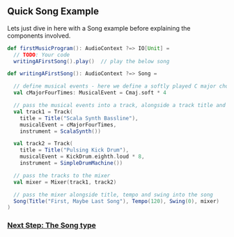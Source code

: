 ## Quick Song Example

Lets just dive in here with a Song example before explaining the components involved.


```scala 3
def firstMusicProgram(): AudioContext ?=> IO[Unit] =
  // TODO: Your code
  writingAFirstSong().play()  // play the below song

def writingAFirstSong(): AudioContext ?=> Song =

  // define musical events - here we define a softly played C major chord repeated 4 times
  val cMajorFourTimes: MusicalEvent = Cmaj.soft * 4

  // pass the musical events into a track, alongside a track title and an instrument to play the musical events with
  val track1 = Track(
    title = Title("Scala Synth Bassline"),
    musicalEvent = cMajorFourTimes,
    instrument = ScalaSynth())

  val track2 = Track(
    title = Title("Pulsing Kick Drum"),
    musicalEvent = KickDrum.eighth.loud * 8,
    instrument = SimpleDrumMachine())

  // pass the tracks to the mixer
  val mixer = Mixer(track1, track2)

  // pass the mixer alongside title, tempo and swing into the song
  Song(Title("First, Maybe Last Song"), Tempo(120), Swing(0), mixer)
)
```

### [Next Step: The Song type](http://localhost:4242/music-dsl/songs.html)

